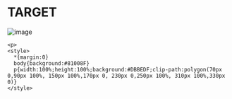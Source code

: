 # TARGET

![image](https://github.com/gaschneider/cssbattle/assets/16023844/8b704570-3ade-43ca-9cd6-23b879b9b5a4)

```
<p>
<style>
  *{margin:0}
  body{background:#81008F}
  p{width:100%;height:100%;background:#DBBEDF;clip-path:polygon(70px 0,90px 100%, 150px 100%,170px 0, 230px 0,250px 100%, 310px 100%,330px 0)}
</style>
```
